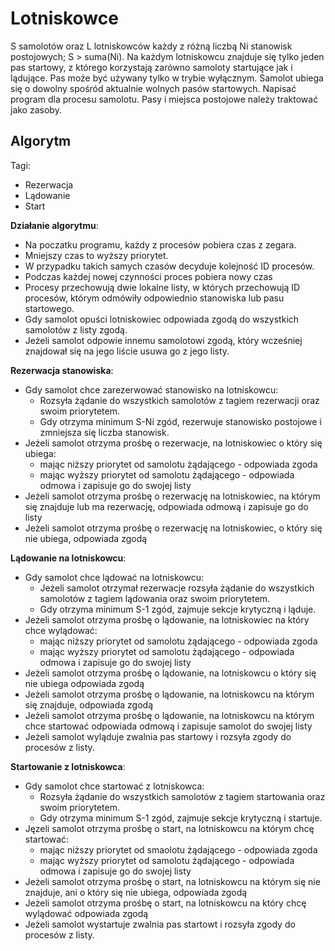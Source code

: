 # Lotniskowce

S samolotów oraz L lotniskowców każdy z różną liczbą Ni stanowisk postojowych; S > suma(Ni). Na każdym lotniskowcu znajduje się tylko jeden pas startowy, z którego korzystają zarówno samoloty startujące jak i lądujące. Pas może być używany tylko w trybie wyłącznym. Samolot ubiega się o dowolny spośród aktualnie wolnych pasów startowych. Napisać program dla procesu samolotu. Pasy i miejsca postojowe należy traktować jako zasoby. 

## Algorytm
Tagi:
- Rezerwacja
- Lądowanie
- Start

**Działanie algorytmu**:
- Na poczatku programu, każdy z procesów pobiera czas z zegara.
- Mniejszy czas to wyższy priorytet.
- W przypadku takich samych czasów decyduje kolejność ID procesów.
- Podczas każdej nowej czynności proces pobiera nowy czas
- Procesy przechowują dwie lokalne listy, w których przechowują ID procesów, którym odmówiły odpowiednio stanowiska lub pasu startowego.
- Gdy samolot opuści lotniskowiec odpowiada zgodą do wszystkich samolotów z listy zgodą.
- Jeżeli samolot odpowie innemu samolotowi zgodą, który wcześniej znajdował się na jego liście usuwa go z jego listy.


**Rezerwacja stanowiska**:
- Gdy samolot chce zarezerwować stanowisko na lotniskowcu:
    - Rozsyła żądanie do wszystkich samolotów z tagiem rezerwacji oraz swoim priorytetem.
    - Gdy otrzyma minimum S-Ni zgód, rezerwuje stanowisko postojowe i zmniejsza się liczba stanowisk.
- Jeżeli samolot otrzyma prośbę o rezerwacje, na lotniskowiec o który się ubiega:
    - mając niższy priorytet od samolotu żądającego - odpowiada zgoda
    - mając wyższy priorytet od samolotu żądającego - odpowiada odmowa i zapisuje go do swojej listy
- Jeżeli samolot otrzyma prośbę o rezerwację na lotniskowiec, na którym się znajduje lub ma rezerwację, odpowiada odmową i zapisuje go do listy
- Jeżeli samolot otrzyma prośbę o rezerwację na lotniskowiec, o który się nie ubiega, odpowiada zgodą

**Lądowanie na lotniskowcu**:
- Gdy samolot chce lądować na lotniskowcu:
    - Jeżeli samolot otrzymał rezerwacje rozsyła żądanie do wszystkich samolotów z tagiem lądowania oraz swoim priorytetem.
    - Gdy otrzyma minimum S-1 zgód, zajmuje sekcje krytyczną i ląduje.
- Jeżeli samolot otrzyma prośbę o lądowanie, na lotniskowiec na który chce wylądować:
    - mając niższy priorytet od samolotu żądającego - odpowiada zgoda
    - mając wyższy priorytet od samolotu żądającego - odpowiada odmowa i zapisuje go do swojej listy
- Jeżeli samolot otrzyma prośbę o lądowanie, na lotniskowcu o który się nie ubiega odpowiada zgodą
- Jeżeli samolot otrzyma prośbę o lądowanie, na lotniskowcu na którym się znajduje, odpowiada zgodą
- Jeżeli samolot otrzyma prośbę o lądowanie, na lotniskowcu na którym chce startować odpowiada odmową i zapisuje samolot do swojej listy
- Jeżeli samolot wyląduje zwalnia pas startowy i rozsyła zgody do procesów z listy.

**Startowanie z lotniskowca**:
- Gdy samolot chce startować z lotniskowca:
    - Rozsyła żądanie do wszystkich samolotów z tagiem startowania oraz swoim priorytetem.
    - Gdy otrzyma minimum S-1 zgód, zajmuje sekcje krytyczną i startuje.
- Jęzeli samolot otrzyma prośbę o start, na lotniskowcu na którym chcę startować:
    - mając niższy priorytet od smaolotu żądającego - odpowiada zgoda
    - mając wyższy priorytet od samolotu żądającego - odpowiada odmowa i zapisuje go do swojej listy
- Jeżeli samolot otrzyma prośbę o start, na lotniskowcu na którym się nie znajduje, ani o który się nie ubiega, odpowiada zgodą
- Jeżeli samolot otrzyma prośbę o start, na lotniskowcu na który chcę wylądować odpowiada zgodą
- Jeżeli samolot wystartuje zwalnia pas startowt i rozsyła zgody do procesów z listy.
